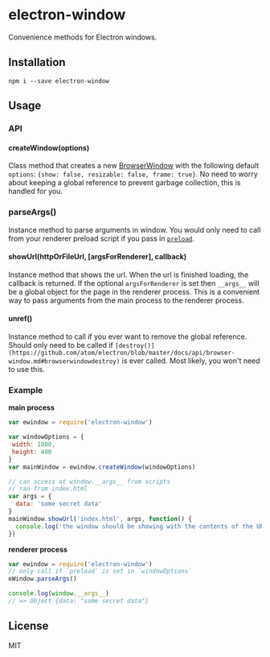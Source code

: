 electron-window
===============

Convenience methods for Electron windows.


Installation
------------

    npm i --save electron-window


Usage
-----

### API

#### createWindow(options)

Class method that creates a new [BrowserWindow](https://github.com/atom/electron/blob/master/docs/api/browser-window.md) with
the following default `options`: `{show: false, resizable: false, frame: true}`. No need to worry about keeping a global reference
to prevent garbage collection, this is handled for you.


### parseArgs()

Instance method to parse arguments in window. You would only need to call from your renderer preload script if you pass in
[`preload`](https://github.com/atom/electron/blob/master/docs/api/browser-window.md#new-browserwindowoptions).


#### showUrl(httpOrFileUrl, [argsForRenderer], callback)

Instance method that shows the url. When the url is finished loading, the callback is returned. If the optional `argsForRenderer` is set
then `__args__` will be a global object for the page in the renderer process. This is a convenient way to pass
arguments from the main process to the renderer process.


#### unref()

Instance method to call if you ever want to remove the global reference. Should only need to be called if
`[destroy()](https://github.com/atom/electron/blob/master/docs/api/browser-window.md#browserwindowdestroy)` is ever called.
Most likely, you won't need to use this.



### Example

**main process**

```js
var ewindow = require('electron-window')

var windowOptions = {
 width: 1000,
 height: 400
}
var mainWindow = ewindow.createWindow(windowOptions)

// can access at window.__args__ from scripts
// ran from index.html
var args = {
  data: 'some secret data'
}
mainWindow.showUrl('index.html', args, function() {
  console.log('the window should be showing with the contents of the URL now')
})
```

**renderer process**

```js
var ewindow = require('electron-window')
// only call if `preload` is set in `windowOptions`
eWindow.parseArgs()

console.log(window.__args__)
// => Object {data: "some secret data"}
```


License
-------

MIT


